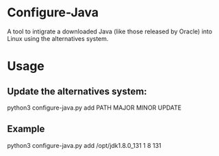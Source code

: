 # Configure-Java

A tool to intigrate a downloaded Java (like those released by Oracle) into Linux using the alternatives system.

# Usage
## Update the alternatives system:
python3 configure-java.py add PATH MAJOR MINOR UPDATE

## Example
python3 configure-java.py add /opt/jdk1.8.0_131 1 8 131

